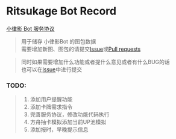 # Ritsukage Bot Record  

[小律影 Bot 服务协议](https://github.com/BAKAOLC/RitsukageBotRecord/blob/master/LICENSE.md)

> 用于储存 小律影Bot 的图包数据  
> 需要增加新图、图包的请提交[Issue](https://github.com/BAKAOLC/RitsukageBotRecord/issues)或[Pull requests](https://github.com/BAKAOLC/RitsukageBotRecord/pulls)  

> 同时如果需要增加什么功能或者提什么意见或者有什么BUG的话  
> 也可以在[Issue](https://github.com/BAKAOLC/RitsukageBotRecord/issues)中进行提交  

### TODO:  
> 1. 添加用户提醒功能  
> 2. 添加卡牌需求指令  
> 3. 完善服务协议，修改功能代码执行  
> 4. 方舟抽卡模拟添加当前UP池模拟  
> 5. 添加报时，早晚提示信息  